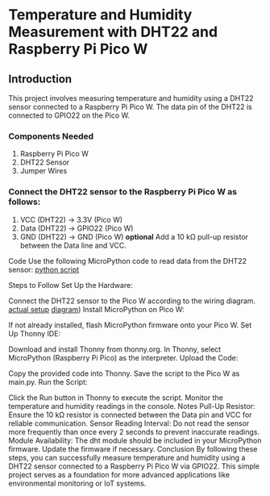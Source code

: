 # Temperature and Humidity Measurement with DHT22 and Raspberry Pi Pico W

## Introduction
This project involves measuring temperature and humidity using a DHT22 sensor connected to a Raspberry Pi Pico W. The data pin of the DHT22 is connected to GPIO22 on the Pico W.

### Components Needed
1. Raspberry Pi Pico W
2. DHT22 Sensor
4. Jumper Wires

### Connect the DHT22 sensor to the Raspberry Pi Pico W as follows:

1. VCC (DHT22) → 3.3V (Pico W)
2. Data (DHT22) → GPIO22 (Pico W)
3. GND (DHT22) → GND (Pico W)
**optional** Add a 10 kΩ pull-up resistor between the Data line and VCC.

Code
Use the following MicroPython code to read data from the DHT22 sensor:
[python script](https://github.com/mrsoheilnezakat/Raspberry_pi_pico_w_dht22/blob/main_branch/main.py)
 
Steps to Follow
Set Up the Hardware:

Connect the DHT22 sensor to the Pico W according to the wiring diagram.
[actual setup](https://github.com/mrsoheilnezakat/Raspberry_pi_pico_w_dht22/blob/main_branch/image/actual%20setup.jpeg)
[diagram](https://github.com/mrsoheilnezakat/Raspberry_pi_pico_w_dht22/blob/main_branch/image/diagram.png))
Install MicroPython on Pico W:

If not already installed, flash MicroPython firmware onto your Pico W.
Set Up Thonny IDE:

Download and install Thonny from thonny.org.
In Thonny, select MicroPython (Raspberry Pi Pico) as the interpreter.
Upload the Code:

Copy the provided code into Thonny.
Save the script to the Pico W as main.py.
Run the Script:

Click the Run button in Thonny to execute the script.
Monitor the temperature and humidity readings in the console.
Notes
Pull-Up Resistor: Ensure the 10 kΩ resistor is connected between the Data pin and VCC for reliable communication.
Sensor Reading Interval: Do not read the sensor more frequently than once every 2 seconds to prevent inaccurate readings.
Module Availability: The dht module should be included in your MicroPython firmware. Update the firmware if necessary.
Conclusion
By following these steps, you can successfully measure temperature and humidity using a DHT22 sensor connected to a Raspberry Pi Pico W via GPIO22. This simple project serves as a foundation for more advanced applications like environmental monitoring or IoT systems.
